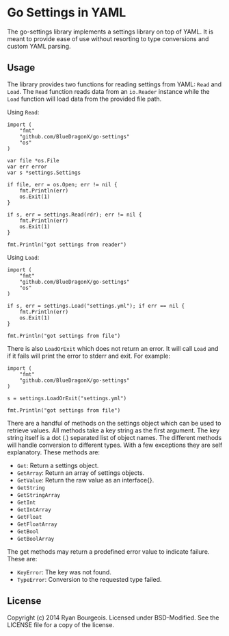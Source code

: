 Go Settings in YAML
===================
The go-settings library implements a settings library on top of YAML. It is
meant to provide ease of use without resorting to type conversions and custom
YAML parsing.

Usage
-----
The library provides two functions for reading settings from YAML: `Read` and
`Load`. The `Read` function reads data from an `io.Reader` instance while the
`Load` function will load data from the provided file path. 

Using `Read`:

    import (
        "fmt"
        "github.com/BlueDragonX/go-settings"
        "os"
    )

    var file *os.File
    var err error
    var s *settings.Settings

    if file, err = os.Open; err != nil {
        fmt.Println(err)
        os.Exit(1)
    }

    if s, err = settings.Read(rdr); err != nil {
        fmt.Println(err)
        os.Exit(1)
    }

    fmt.Println("got settings from reader")

Using `Load`:

    import (
        "fmt"
        "github.com/BlueDragonX/go-settings"
        "os"
    )

    if s, err = settings.Load("settings.yml"); if err == nil {
        fmt.Println(err)
        os.Exit(1)
    }

    fmt.Println("got settings from file")
    
There is also `LoadOrExit` which does not return an error. It will call `Load`
and if it fails will print the error to stderr and exit. For example:

    import (
        "fmt"
        "github.com/BlueDragonX/go-settings"
    )

    s = settings.LoadOrExit("settings.yml")

    fmt.Println("got settings from file")

There are a handful of methods on the settings object which can be used to
retrieve values. All methods take a key string as the first argument. The key
string itself is a dot (.) separated list of object names. The different
methods will handle conversion to different types. With a few exceptions they
are self explanatory. These methods are:

- `Get`: Return a settings object.
- `GetArray`: Return an array of settings objects.
- `GetValue`: Return the raw value as an interface{}.
- `GetString`
- `GetStringArray`
- `GetInt`
- `GetIntArray`
- `GetFloat`
- `GetFloatArray`
- `GetBool`
- `GetBoolArray`

The get methods may return a predefined error value to indicate failure. These are:

- `KeyError`: The key was not found.
- `TypeError`: Conversion to the requested type failed.

License
-------
Copyright (c) 2014 Ryan Bourgeois. Licensed under BSD-Modified. See the LICENSE
file for a copy of the license.
